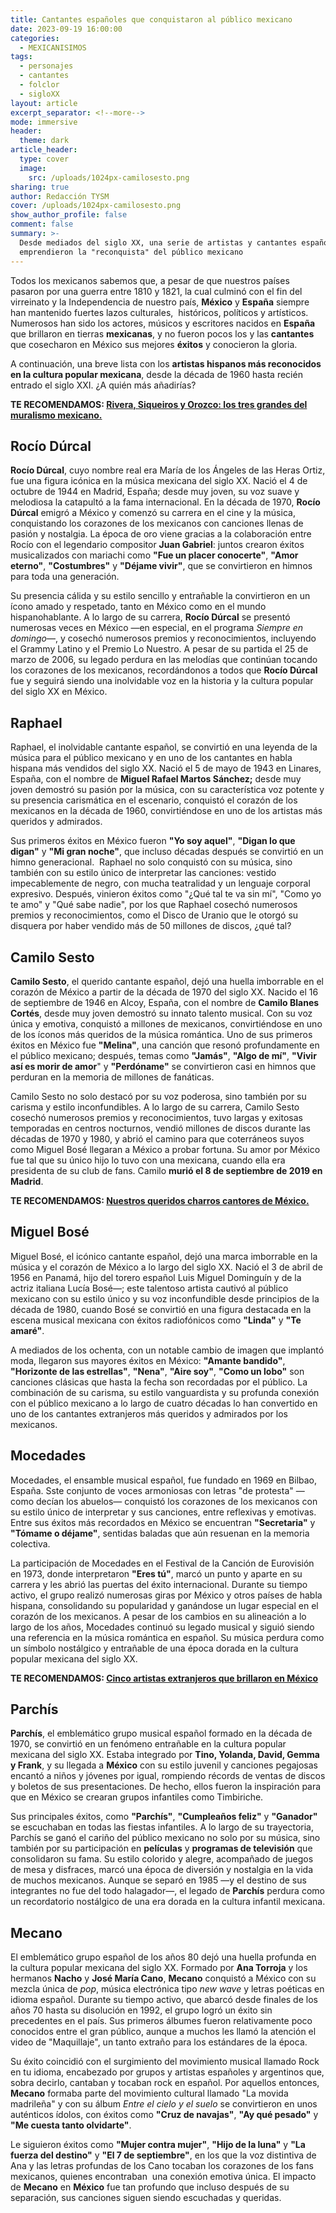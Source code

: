 ```yaml
---
title: Cantantes españoles que conquistaron al público mexicano
date: 2023-09-19 16:00:00
categories:
  - MEXICANISIMOS
tags:
  - personajes
  - cantantes
  - folclor
  - sigloXX
layout: article
excerpt_separator: <!--more-->
mode: immersive
header:
  theme: dark
article_header:
  type: cover
  image:
    src: /uploads/1024px-camilosesto.png
sharing: true
author: Redacción TYSM
cover: /uploads/1024px-camilosesto.png
show_author_profile: false
comment: false
summary: >-
  Desde mediados del siglo XX, una serie de artistas y cantantes españoles
  emprendieron la "reconquista" del público mexicano
---
```

Todos los mexicanos sabemos que, a pesar de que nuestros países pasaron por una guerra entre 1810 y 1821, la cual culminó con el fin del virreinato y la Independencia de nuestro país, **México** y **España** siempre han mantenido fuertes lazos culturales,&nbsp; históricos, políticos y artísticos. Numerosos han sido los actores, músicos y escritores nacidos en **España** que brillaron en tierras **mexicanas**, y no fueron pocos los y las **cantantes** que cosecharon en México sus mejores **éxitos** y conocieron la gloria.

A continuación, una breve lista con los **artistas hispanos más reconocidos en la cultura popular mexicana**, desde la década de 1960 hasta recién entrado el siglo XXI. ¿A quién más añadirías?&nbsp;

**TE RECOMENDAMOS: [Rivera, Siqueiros y Orozco: los tres grandes del muralismo mexicano.](https://blog.tonoysumariachi.com/cultura/2023/08/23/rivera-siqueiros-y-orozco-los-tres-grandes-del-muralismo-mexicano.html)**​​

## Rocío Dúrcal

**Rocío Dúrcal**, cuyo nombre real era María de los Ángeles de las Heras Ortiz, fue una figura icónica en la música mexicana del siglo XX. Nació el 4 de octubre de 1944 en Madrid, España; desde muy joven, su voz suave y melodiosa la catapultó a la fama internacional. En la década de 1970, **Rocío Dúrcal** emigró a México y comenzó su carrera en el cine y la música, conquistando los corazones de los mexicanos con canciones llenas de pasión y nostalgia. La época de oro viene gracias a la colaboración entre Rocío con el legendario compositor **Juan Gabriel**: juntos crearon éxitos musicalizados con mariachi como **"Fue un placer conocerte"**, **"Amor eterno"**, **"Costumbres"** y **"Déjame vivir"**, que se convirtieron en himnos para toda una generación.

Su presencia cálida y su estilo sencillo y entrañable la convirtieron en un ícono amado y respetado, tanto en México como en el mundo hispanohablante. A lo largo de su carrera, **Rocío Dúrcal** se presentó numerosas veces en México —en especial, en el programa *Siempre en domingo*—, y cosechó numerosos premios y reconocimientos, incluyendo el Grammy Latino y el Premio Lo Nuestro. A pesar de su partida el 25 de marzo de 2006, su legado perdura en las melodías que continúan tocando los corazones de los mexicanos, recordándonos a todos que **Rocío Dúrcal** fue y seguirá siendo una inolvidable voz en la historia y la cultura popular del siglo XX en México.



## Raphael

Raphael, el inolvidable cantante español, se convirtió en una leyenda de la música para el público mexicano y en uno de los cantantes en habla hispana más vendidos del siglo XX. Nació el 5 de mayo de 1943 en Linares, España, con el nombre de **Miguel Rafael Martos Sánchez;**&nbsp;desde muy joven demostró su pasión por la música, con su característica voz potente y su presencia carismática en el escenario, conquistó el corazón de los mexicanos en la década de 1960, convirtiéndose en uno de los artistas más queridos y admirados.

Sus primeros éxitos en México fueron **"Yo soy aquel"**, **"Digan lo que digan"** y **"Mi gran noche"**, que incluso décadas después se convirtió en un himno generacional.&nbsp; Raphael no solo conquistó con su música, sino también con su estilo único de interpretar las canciones: vestido impecablemente de negro, con mucha teatralidad y un lenguaje corporal expresivo. Después, vinieron éxitos como "¿Qué tal te va sin mí", "Como yo te amo" y "Qué sabe nadie", por los que Raphael cosechó numerosos premios y reconocimientos, como el Disco de Uranio que le otorgó su disquera por haber vendido más de 50 millones de discos, ¿qué tal?

## Camilo Sesto

**Camilo Sesto**, el querido cantante español, dejó una huella imborrable en el corazón de México a partir de la década de 1970 del siglo XX. Nacido el 16 de septiembre de 1946 en Alcoy, España, con el nombre de **Camilo Blanes Cortés**, desde muy joven demostró su innato talento musical. Con su voz única y emotiva, conquistó a millones de mexicanos, convirtiéndose en uno de los íconos más queridos de la música romántica. Uno de sus primeros éxitos en México fue **"Melina"**, una canción que resonó profundamente en el público mexicano; después, temas como **"Jamás"**, **"Algo de mí"**, **"Vivir así es morir de amor**" y **"Perdóname"** se convirtieron casi en himnos que perduran en la memoria de millones de fanáticas.

Camilo Sesto no solo destacó por su voz poderosa, sino también por su carisma y estilo inconfundibles. A lo largo de su carrera, Camilo Sesto cosechó numerosos premios y reconocimientos, tuvo largas y exitosas temporadas en centros nocturnos, vendió millones de discos durante las décadas de 1970 y 1980, y abrió el camino para que coterráneos suyos como Miguel Bosé llegaran a México a probar fortuna. Su amor por México fue tal que su único hijo lo tuvo con una mexicana, cuando ella era presidenta de su club de fans. Camilo **murió el 8 de septiembre de 2019 en Madrid**.

**TE RECOMENDAMOS: [Nuestros queridos charros cantores de México.](https://blog.tonoysumariachi.com/mexicanisimos/2022/04/26/nuestros-queridos-charros-cantores-de-mexico.html)**

## Miguel Bosé

Miguel Bosé, el icónico cantante español, dejó una marca imborrable en la música y el corazón de México a lo largo del siglo XX. Nació el 3 de abril de 1956 en Panamá, hijo del torero español Luis Miguel Dominguín y de la actriz italiana Lucía Bosé—; este talentoso artista cautivó al público mexicano con su estilo único y su voz inconfundible desde principios de la década de 1980, cuando Bosé se convirtió en una figura destacada en la escena musical mexicana con éxitos radiofónicos como **"Linda"** y **"Te amaré"**.

A mediados de los ochenta, con un notable cambio de imagen que implantó moda, llegaron sus mayores éxitos en México: **"Amante bandido"**, **"Horizonte de las estrellas"**, **"Nena"**, **"Aire soy"**, **"Como un lobo"** son canciones clásicas que hasta la fecha son recordadas por el público. La combinación de su carisma, su estilo vanguardista y su profunda conexión con el público mexicano a lo largo de cuatro décadas lo han convertido en uno de los cantantes extranjeros más queridos y admirados por los mexicanos.

## Mocedades

Mocedades, el ensamble musical español, fue fundado en 1969 en Bilbao, España. Sste conjunto de voces armoniosas con letras "de protesta" —como decían los abuelos— conquistó los corazones de los mexicanos con su estilo único de interpretar y sus canciones, entre reflexivas y emotivas. Entre sus éxitos más recordados en México se encuentran **"Secretaria"** y **"Tómame o déjame"**, sentidas baladas que aún resuenan en la memoria colectiva.

La participación de Mocedades en el Festival de la Canción de Eurovisión en 1973, donde interpretaron **"Eres tú"**, marcó un punto y aparte en su carrera y les abrió las puertas del éxito internacional. Durante su tiempo activo, el grupo realizó numerosas giras por México y otros países de habla hispana, consolidando su popularidad y ganándose un lugar especial en el corazón de los mexicanos. A pesar de los cambios en su alineación a lo largo de los años, Mocedades continuó su legado musical y siguió siendo una referencia en la música romántica en español. Su música perdura como un símbolo nostálgico y entrañable de una época dorada en la cultura popular mexicana del siglo XX.

**TE RECOMENDAMOS: [Cinco artistas extranjeros que brillaron en México](https://blog.tonoysumariachi.com/cultura/2022/08/05/cinco-artistas-extranjeros-que-brillaron-en-mexico.html)**

## Parchís

**Parchís**, el emblemático grupo musical español formado en la década de 1970, se convirtió en un fenómeno entrañable en la cultura popular mexicana del siglo XX. Estaba integrado por **Tino, Yolanda, David, Gemma y Frank**, y su llegada a **México** con su estilo juvenil y canciones pegajosas encantó a niños y jóvenes por igual, rompiendo récords de ventas de discos y boletos de sus presentaciones. De hecho, ellos fueron la inspiración para que en México se crearan grupos infantiles como Timbiriche.

Sus principales éxitos, como **"Parchís"**, **"Cumpleaños feliz"** y **"Ganador"** se escuchaban en todas las fiestas infantiles. A lo largo de su trayectoria, Parchís se ganó el cariño del público mexicano no solo por su música, sino también por su participación en **películas** y **programas de televisión** que consolidaron su fama. Su estilo colorido y alegre, acompañado de juegos de mesa y disfraces, marcó una época de diversión y nostalgia en la vida de muchos mexicanos. Aunque se separó en 1985 —y el destino de sus integrantes no fue del todo halagador—, el legado de&nbsp;**Parchís** perdura como un recordatorio nostálgico de una era dorada en la cultura infantil mexicana.

## Mecano

El emblemático grupo español de los años 80 dejó una huella profunda en la cultura popular mexicana del siglo XX. Formado por **Ana Torroja** y los hermanos **Nacho** y **José María Cano**, **Mecano** conquistó a México con su mezcla única de *pop*, música electrónica tipo *new wave* y letras poéticas en idioma español. Durante su tiempo activo, que abarcó desde finales de los años 70 hasta su disolución en 1992, el grupo logró un éxito sin precedentes en el país. Sus primeros álbumes fueron relativamente poco conocidos entre el gran público, aunque a muchos les llamó la atención el video de "Maquillaje", un tanto extraño para los estándares de la época.

Su éxito coincidió con el surgimiento del movimiento musical llamado Rock en tu idioma, encabezado por grupos y artistas españoles y argentinos que, sobra decirlo, cantaban y tocaban rock en español. Por aquellos entonces, **Mecano** formaba parte del movimiento cultural llamado "La movida madrileña" y con su álbum *Entre el cielo y el suelo* se convirtieron en unos auténticos ídolos, con éxitos como **"Cruz de navajas"**, **"Ay qué pesado"** y **"Me cuesta tanto olvidarte"**.

Le siguieron éxitos como **"Mujer contra mujer"**, **"Hijo de la luna"** y **"La fuerza del destino"** y **"El 7 de septiembre"**, en los que la voz distintiva de Ana y las letras profundas de los Cano tocaban los corazones de los fans mexicanos, quienes encontraban&nbsp; una conexión emotiva única. El impacto de **Mecano** en **México** fue tan profundo que incluso después de su separación, sus canciones siguen siendo escuchadas y queridas.&nbsp;
